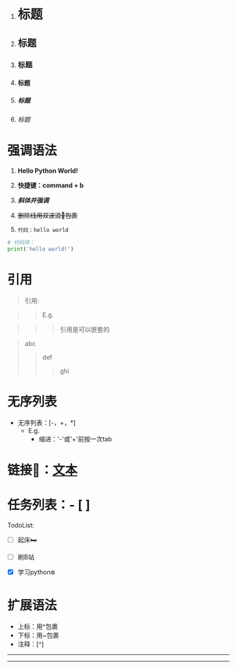 1. # 标题
2. ## 标题
3. ### 标题
4. #### 标题
5. ##### 标题
6. ###### 标题

# 强调语法
1. **Hello Python World!**

2. **快捷键：command + b**

3. ***斜体并强调***

4. ~~删除线用双波浪🌊包裹~~

5. `代码：hello world`

```python
# 代码块：
print('hello world!')
```


# 引用
> 引用:

> > E.g.

>>> 引用是可以嵌套的

> abc
> >def
> >>ghi


# 无序列表
* 无序列表：[-，+，*]
  * E.g.
    * 缩进：'-'或'+'前按一次tab


# 链接🔗：[文本](https://www.baidu.com)


# 任务列表：- [ ]
TodoList:
- [ ] 起床🛏️
- [ ] 刷B站
- [x] 学习python❄️


# 扩展语法
* 上标：用^包裹
* 下标：用~包裹
* 注释：[^]
---
***
